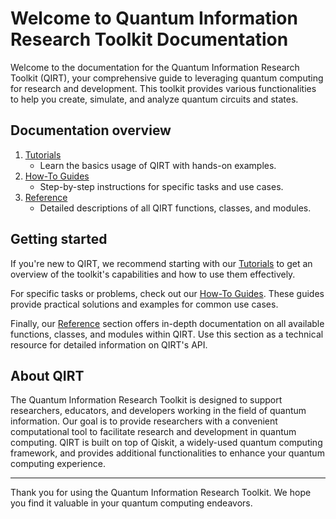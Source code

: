 # Welcome to Quantum Information Research Toolkit Documentation

Welcome to the documentation for the Quantum Information Research Toolkit (QIRT), your comprehensive guide to leveraging quantum computing for research and development. This toolkit provides various functionalities to help you create, simulate, and analyze quantum circuits and states.

## Documentation overview

1. [Tutorials](tutorials.md)
    - Learn the basics usage of QIRT with hands-on examples.
2. [How-To Guides](how-to-guides.md)
    - Step-by-step instructions for specific tasks and use cases.
3. [Reference](reference.md)
    - Detailed descriptions of all QIRT functions, classes, and modules.

## Getting started

If you're new to QIRT, we recommend starting with our [Tutorials](tutorials.md) to get an overview of the toolkit's capabilities and how to use them effectively.

For specific tasks or problems, check out our [How-To Guides](how-to-guides.md). These guides provide practical solutions and examples for common use cases.

Finally, our [Reference](reference.md) section offers in-depth documentation on all available functions, classes, and modules within QIRT. Use this section as a technical resource for detailed information on QIRT's API.

## About QIRT

The Quantum Information Research Toolkit is designed to support researchers, educators, and developers working in the field of quantum information. Our goal is to provide researchers with a convenient computational tool to facilitate research and development in quantum computing. QIRT is built on top of Qiskit, a widely-used quantum computing framework, and provides additional functionalities to enhance your quantum computing experience.

---

Thank you for using the Quantum Information Research Toolkit. We hope you find it valuable in your quantum computing endeavors.
